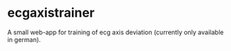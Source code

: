 # ecgaxistrainer
A small web-app for training of ecg axis deviation (currently only available in german).
